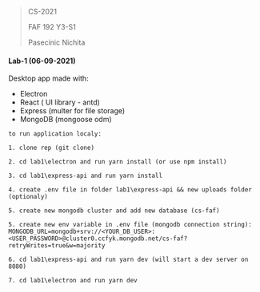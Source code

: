 > CS-2021
>
> FAF 192 Y3-S1
>
> Pasecinic Nichita



#### Lab-1 (06-09-2021)

Desktop app made with:

- Electron 
- React ( UI library - antd)
- Express (multer for file storage)
- MongoDB (mongoose odm)

`to run application localy:`

`1. clone rep (git clone)`

`2. cd lab1\electron and run yarn install (or use npm install)`

`3. cd lab1\express-api and run yarn install`

`4. create .env file in folder lab1\express-api && new uploads folder (optionaly)` 

`5. create new mongodb cluster and add new database (cs-faf)  `

`5. create new env variable in .env file (mongodb connection string): MONGODB_URL=mongodb+srv://<YOUR_DB_USER>:<USER_PASSWORD>@cluster0.ccfyk.mongodb.net/cs-faf?retryWrites=true&w=majority`

`6. cd lab1\express-api and run yarn dev (will start a dev server on 8080)`

`7. cd lab1\electron and run yarn dev`



